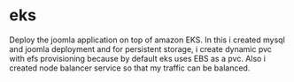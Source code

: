 # eks
Deploy the joomla application on top of amazon EKS. In this i created mysql and joomla deployment and for persistent storage, i create dynamic pvc with efs provisioning because by default eks uses EBS as a pvc. Also i created node balancer service so that my traffic can be balanced.
